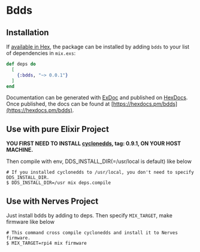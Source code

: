 # Bdds


## Installation

If [available in Hex](https://hex.pm/docs/publish), the package can be installed
by adding `bdds` to your list of dependencies in `mix.exs`:

```elixir
def deps do
  [
    {:bdds, "~> 0.0.1"}
  ]
end
```

Documentation can be generated with [ExDoc](https://github.com/elixir-lang/ex_doc)
and published on [HexDocs](https://hexdocs.pm). Once published, the docs can
be found at [https://hexdocs.pm/bdds](https://hexdocs.pm/bdds).


## Use with pure Elixir Project

**YOU FIRST NEED TO INSTALL [cyclonedds](https://github.com/eclipse-cyclonedds/cyclonedds), tag: 0.9.1, ON YOUR HOST MACHINE.**

Then compile with env, DDS_INSTALL_DIR(=/usr/local is default) like below

```
# If you installed cyclonedds to /usr/local, you don't need to specify DDS_INSTALL_DIR.
$ DDS_INSTALL_DIR=/usr mix deps.compile
```

## Use with Nerves Project

Just install bdds by adding to deps.
Then specify `MIX_TARGET`, make firmware like below

```
# This command cross compile cyclonedds and install it to Nerves firmware.
$ MIX_TARGET=rpi4 mix firmware
```

